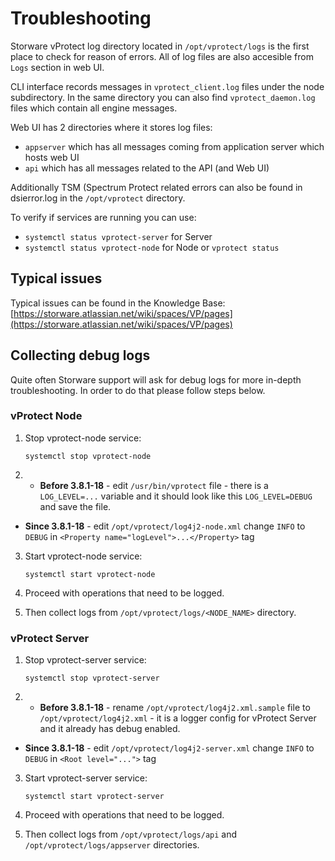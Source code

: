 # Troubleshooting

Storware vProtect log directory located in `/opt/vprotect/logs` is the first place to check for reason of errors. All of log files are also accesible from `Logs` section in web UI.

CLI interface records messages in `vprotect_client.log` files under the node subdirectory. In the same directory you can also find `vprotect_daemon.log` files which contain all engine messages.

Web UI has 2 directories where it stores log files:

* `appserver` which has all messages coming from application server which hosts web UI
* `api` which has all messages related to the API \(and Web UI\)

Additionally TSM \(Spectrum Protect related errors can also be found in dsierror.log in the `/opt/vprotect` directory.

To verify if services are running you can use:

* `systemctl status vprotect-server` for Server
* `systemctl status vprotect-node` for Node or `vprotect status`

## Typical issues

Typical issues can be found in the Knowledge Base: [https://storware.atlassian.net/wiki/spaces/VP/pages](https://storware.atlassian.net/wiki/spaces/VP/pages)

## Collecting debug logs

Quite often Storware support will ask for debug logs for more in-depth troubleshooting. In order to do that please follow steps below.

### vProtect Node

1. Stop vprotect-node service:

   `systemctl stop vprotect-node`

2.  * **Before 3.8.1-18** - edit `/usr/bin/vprotect` file - there is a `LOG_LEVEL=...` variable and it should look like this `LOG_LEVEL=DEBUG` and save the file.
   * **Since 3.8.1-18** - edit `/opt/vprotect/log4j2-node.xml` change `INFO` to `DEBUG` in `<Property name="logLevel">...</Property>`  tag
3. Start vprotect-node service:

   `systemctl start vprotect-node`

4. Proceed with operations that need to be logged.
5. Then collect logs from `/opt/vprotect/logs/<NODE_NAME>` directory.

### **vProtect Server**

1. Stop vprotect-server service:

   `systemctl stop vprotect-server`

2.  * **Before 3.8.1-18** - rename `/opt/vprotect/log4j2.xml.sample` file to `/opt/vprotect/log4j2.xml`  - it is a logger config for vProtect Server and it already has debug enabled.
   * **Since 3.8.1-18** - edit `/opt/vprotect/log4j2-server.xml` change `INFO` to `DEBUG` in `<Root level="...">` tag
3. Start vprotect-server service:

   `systemctl start vprotect-server`

4. Proceed with operations that need to be logged.
5. Then collect logs from `/opt/vprotect/logs/api` and `/opt/vprotect/logs/appserver` directories.

